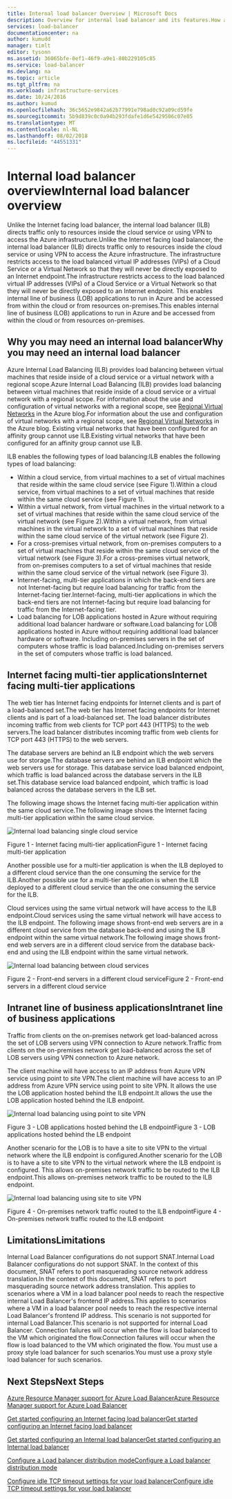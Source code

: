 ```yaml
---
title: Internal load balancer Overview | Microsoft Docs
description: Overview for internal load balancer and its features.How a load balancer works for Azure and possible scenarios to configure internal endpoints
services: load-balancer
documentationcenter: na
author: kumudd
manager: timlt
editor: tysonn
ms.assetid: 36065bfe-0ef1-46f9-a9e1-80b229105c85
ms.service: load-balancer
ms.devlang: na
ms.topic: article
ms.tgt_pltfrm: na
ms.workload: infrastructure-services
ms.date: 10/24/2016
ms.author: kumud
ms.openlocfilehash: 36c5652e9842a62b77991e798ad0c92a09cd59fe
ms.sourcegitcommit: 5b9d839c0c0a94b293fdafe1d6e5429506c07e05
ms.translationtype: MT
ms.contentlocale: nl-NL
ms.lasthandoff: 08/02/2018
ms.locfileid: "44551331"
---
```

# <a name="internal-load-balancer-overview"></a><span data-ttu-id="bbbed-103">Internal load balancer overview</span><span class="sxs-lookup"><span data-stu-id="bbbed-103">Internal load balancer overview</span></span>

<span data-ttu-id="bbbed-104">Unlike the Internet facing load balancer, the internal load balancer (ILB) directs traffic only to resources inside the cloud service or using VPN to access the Azure infrastructure.</span><span class="sxs-lookup"><span data-stu-id="bbbed-104">Unlike the Internet facing load balancer, the internal load balancer (ILB) directs traffic only to resources inside the cloud service or using VPN to access the Azure infrastructure.</span></span> <span data-ttu-id="bbbed-105">The infrastructure restricts access to the load balanced virtual IP addresses (VIPs) of a Cloud Service or a Virtual Network so that they will never be directly exposed to an Internet endpoint.</span><span class="sxs-lookup"><span data-stu-id="bbbed-105">The infrastructure restricts access to the load balanced virtual IP addresses (VIPs) of a Cloud Service or a Virtual Network so that they will never be directly exposed to an Internet endpoint.</span></span> <span data-ttu-id="bbbed-106">This enables internal line of business (LOB) applications to run in Azure and be accessed from within the cloud or from resources on-premises.</span><span class="sxs-lookup"><span data-stu-id="bbbed-106">This enables internal line of business (LOB) applications to run in Azure and be accessed from within the cloud or from resources on-premises.</span></span>

## <a name="why-you-may-need-an-internal-load-balancer"></a><span data-ttu-id="bbbed-107">Why you may need an internal load balancer</span><span class="sxs-lookup"><span data-stu-id="bbbed-107">Why you may need an internal load balancer</span></span>

<span data-ttu-id="bbbed-108">Azure Internal Load Balancing (ILB) provides load balancing between virtual machines that reside inside of a cloud service or a virtual network with a regional scope.</span><span class="sxs-lookup"><span data-stu-id="bbbed-108">Azure Internal Load Balancing (ILB) provides load balancing between virtual machines that reside inside of a cloud service or a virtual network with a regional scope.</span></span> <span data-ttu-id="bbbed-109">For information about the use and configuration of virtual networks with a regional scope, see [Regional Virtual Networks](https://azure.microsoft.com/blog/2014/05/14/regional-virtual-networks/) in the Azure blog.</span><span class="sxs-lookup"><span data-stu-id="bbbed-109">For information about the use and configuration of virtual networks with a regional scope, see [Regional Virtual Networks](https://azure.microsoft.com/blog/2014/05/14/regional-virtual-networks/) in the Azure blog.</span></span> <span data-ttu-id="bbbed-110">Existing virtual networks that have been configured for an affinity group cannot use ILB.</span><span class="sxs-lookup"><span data-stu-id="bbbed-110">Existing virtual networks that have been configured for an affinity group cannot use ILB.</span></span>

<span data-ttu-id="bbbed-111">ILB enables the following types of load balancing:</span><span class="sxs-lookup"><span data-stu-id="bbbed-111">ILB enables the following types of load balancing:</span></span>

* <span data-ttu-id="bbbed-112">Within a cloud service, from virtual machines to a set of virtual machines that reside within the same cloud service (see Figure 1).</span><span class="sxs-lookup"><span data-stu-id="bbbed-112">Within a cloud service, from virtual machines to a set of virtual machines that reside within the same cloud service (see Figure 1).</span></span>
* <span data-ttu-id="bbbed-113">Within a virtual network, from virtual machines in the virtual network to a set of virtual machines that reside within the same cloud service of the virtual network (see Figure 2).</span><span class="sxs-lookup"><span data-stu-id="bbbed-113">Within a virtual network, from virtual machines in the virtual network to a set of virtual machines that reside within the same cloud service of the virtual network (see Figure 2).</span></span>
* <span data-ttu-id="bbbed-114">For a cross-premises virtual network, from on-premises computers to a set of virtual machines that reside within the same cloud service of the virtual network (see Figure 3).</span><span class="sxs-lookup"><span data-stu-id="bbbed-114">For a cross-premises virtual network, from on-premises computers to a set of virtual machines that reside within the same cloud service of the virtual network (see Figure 3).</span></span>
* <span data-ttu-id="bbbed-115">Internet-facing, multi-tier applications in which the back-end tiers are not Internet-facing but require load balancing for traffic from the Internet-facing tier.</span><span class="sxs-lookup"><span data-stu-id="bbbed-115">Internet-facing, multi-tier applications in which the back-end tiers are not Internet-facing but require load balancing for traffic from the Internet-facing tier.</span></span>
* <span data-ttu-id="bbbed-116">Load balancing for LOB applications hosted in Azure without requiring additional load balancer hardware or software.</span><span class="sxs-lookup"><span data-stu-id="bbbed-116">Load balancing for LOB applications hosted in Azure without requiring additional load balancer hardware or software.</span></span> <span data-ttu-id="bbbed-117">Including on-premises servers in the set of computers whose traffic is load balanced.</span><span class="sxs-lookup"><span data-stu-id="bbbed-117">Including on-premises servers in the set of computers whose traffic is load balanced.</span></span>

## <a name="internet-facing-multi-tier-applications"></a><span data-ttu-id="bbbed-118">Internet facing multi-tier applications</span><span class="sxs-lookup"><span data-stu-id="bbbed-118">Internet facing multi-tier applications</span></span>

<span data-ttu-id="bbbed-119">The web tier has Internet facing endpoints for Internet clients and is part of a load-balanced set.</span><span class="sxs-lookup"><span data-stu-id="bbbed-119">The web tier has Internet facing endpoints for Internet clients and is part of a load-balanced set.</span></span> <span data-ttu-id="bbbed-120">The load balancer  distributes incoming traffic from web clients for TCP port 443 (HTTPS) to the web servers.</span><span class="sxs-lookup"><span data-stu-id="bbbed-120">The load balancer  distributes incoming traffic from web clients for TCP port 443 (HTTPS) to the web servers.</span></span>

<span data-ttu-id="bbbed-121">The database servers are behind an ILB endpoint which the web servers use for storage.</span><span class="sxs-lookup"><span data-stu-id="bbbed-121">The database servers are behind an ILB endpoint which the web servers use for storage.</span></span> <span data-ttu-id="bbbed-122">This database service load balanced endpoint, which traffic is load balanced across the database servers in the ILB set.</span><span class="sxs-lookup"><span data-stu-id="bbbed-122">This database service load balanced endpoint, which traffic is load balanced across the database servers in the ILB set.</span></span>

<span data-ttu-id="bbbed-123">The following image shows the Internet facing multi-tier application within the same cloud service.</span><span class="sxs-lookup"><span data-stu-id="bbbed-123">The following image shows the Internet facing multi-tier application within the same cloud service.</span></span>

![Internal load balancing single cloud service](https://docstestmedia1.blob.core.windows.net/azure-media/articles/load-balancer/media/load-balancer-internal-overview/IC736321.png)

<span data-ttu-id="bbbed-125">Figure 1 - Internet facing multi-tier application</span><span class="sxs-lookup"><span data-stu-id="bbbed-125">Figure 1 - Internet facing multi-tier application</span></span>

<span data-ttu-id="bbbed-126">Another possible use for a multi-tier application is when the ILB deployed to a different cloud service than the one consuming the service for the ILB.</span><span class="sxs-lookup"><span data-stu-id="bbbed-126">Another possible use for a multi-tier application is when the ILB deployed to a different cloud service than the one consuming the service for the ILB.</span></span>

<span data-ttu-id="bbbed-127">Cloud services using the same virtual network will have access to the ILB endpoint.</span><span class="sxs-lookup"><span data-stu-id="bbbed-127">Cloud services using the same virtual network will have access to the ILB endpoint.</span></span> <span data-ttu-id="bbbed-128">The following image shows front-end web servers are in a different cloud service from the database back-end and using the ILB endpoint within the same virtual network.</span><span class="sxs-lookup"><span data-stu-id="bbbed-128">The following image shows front-end web servers are in a different cloud service from the database back-end and using the ILB endpoint within the same virtual network.</span></span>

![Internal load balancing between cloud services](https://docstestmedia1.blob.core.windows.net/azure-media/articles/load-balancer/media/load-balancer-internal-overview/IC744147.png)

<span data-ttu-id="bbbed-130">Figure 2 - Front-end servers in a different cloud service</span><span class="sxs-lookup"><span data-stu-id="bbbed-130">Figure 2 - Front-end servers in a different cloud service</span></span>

## <a name="intranet-line-of-business-applications"></a><span data-ttu-id="bbbed-131">Intranet line of business applications</span><span class="sxs-lookup"><span data-stu-id="bbbed-131">Intranet line of business applications</span></span>

<span data-ttu-id="bbbed-132">Traffic from clients on the on-premises network get load-balanced across the set of LOB servers using VPN connection to Azure network.</span><span class="sxs-lookup"><span data-stu-id="bbbed-132">Traffic from clients on the on-premises network get load-balanced across the set of LOB servers using VPN connection to Azure network.</span></span>

<span data-ttu-id="bbbed-133">The client machine will have access to an IP address from Azure VPN service using point to site VPN.</span><span class="sxs-lookup"><span data-stu-id="bbbed-133">The client machine will have access to an IP address from Azure VPN service using point to site VPN.</span></span> <span data-ttu-id="bbbed-134">It allows the use the LOB application hosted behind the ILB endpoint.</span><span class="sxs-lookup"><span data-stu-id="bbbed-134">It allows the use the LOB application hosted behind the ILB endpoint.</span></span>

![Internal load balancing using point to site VPN](https://docstestmedia1.blob.core.windows.net/azure-media/articles/load-balancer/media/load-balancer-internal-overview/IC744148.png)

<span data-ttu-id="bbbed-136">Figure 3 - LOB applications hosted behind the LB endpoint</span><span class="sxs-lookup"><span data-stu-id="bbbed-136">Figure 3 - LOB applications hosted behind the LB endpoint</span></span>

<span data-ttu-id="bbbed-137">Another scenario for the LOB is to have a site to site VPN to the virtual network where the ILB endpoint is configured.</span><span class="sxs-lookup"><span data-stu-id="bbbed-137">Another scenario for the LOB is to have a site to site VPN to the virtual network where the ILB endpoint is configured.</span></span> <span data-ttu-id="bbbed-138">This allows on-premises network traffic to be routed to the ILB endpoint.</span><span class="sxs-lookup"><span data-stu-id="bbbed-138">This allows on-premises network traffic to be routed to the ILB endpoint.</span></span>

![Internal load balancing using site to site VPN](https://docstestmedia1.blob.core.windows.net/azure-media/articles/load-balancer/media/load-balancer-internal-overview/IC744150.png)

<span data-ttu-id="bbbed-140">Figure 4 - On-premises network traffic routed to the ILB endpoint</span><span class="sxs-lookup"><span data-stu-id="bbbed-140">Figure 4 - On-premises network traffic routed to the ILB endpoint</span></span>

## <a name="limitations"></a><span data-ttu-id="bbbed-141">Limitations</span><span class="sxs-lookup"><span data-stu-id="bbbed-141">Limitations</span></span>

<span data-ttu-id="bbbed-142">Internal Load Balancer configurations do not support SNAT.</span><span class="sxs-lookup"><span data-stu-id="bbbed-142">Internal Load Balancer configurations do not support SNAT.</span></span> <span data-ttu-id="bbbed-143">In the context of this document, SNAT refers to port masquerading source  network address translation.</span><span class="sxs-lookup"><span data-stu-id="bbbed-143">In the context of this document, SNAT refers to port masquerading source  network address translation.</span></span>  <span data-ttu-id="bbbed-144">This applies to scenarios where a VM in a load balancer pool needs to reach the respective internal Load Balancer's frontend IP address.</span><span class="sxs-lookup"><span data-stu-id="bbbed-144">This applies to scenarios where a VM in a load balancer pool needs to reach the respective internal Load Balancer's frontend IP address.</span></span> <span data-ttu-id="bbbed-145">This scenario is not supported for internal Load Balancer.</span><span class="sxs-lookup"><span data-stu-id="bbbed-145">This scenario is not supported for internal Load Balancer.</span></span> <span data-ttu-id="bbbed-146">Connection failures will occur when the flow is load balanced to the VM which originated the flow.</span><span class="sxs-lookup"><span data-stu-id="bbbed-146">Connection failures will occur when the flow is load balanced to the VM which originated the flow.</span></span> <span data-ttu-id="bbbed-147">You must use a proxy style load balancer for such scenarios.</span><span class="sxs-lookup"><span data-stu-id="bbbed-147">You must use a proxy style load balancer for such scenarios.</span></span>

## <a name="next-steps"></a><span data-ttu-id="bbbed-148">Next Steps</span><span class="sxs-lookup"><span data-stu-id="bbbed-148">Next Steps</span></span>

[<span data-ttu-id="bbbed-149">Azure Resource Manager support for Azure Load Balancer</span><span class="sxs-lookup"><span data-stu-id="bbbed-149">Azure Resource Manager support for Azure Load Balancer</span></span>](load-balancer-arm.md)

[<span data-ttu-id="bbbed-150">Get started configuring an Internet facing load balancer</span><span class="sxs-lookup"><span data-stu-id="bbbed-150">Get started configuring an Internet facing load balancer</span></span>](load-balancer-get-started-internet-arm-ps.md)

[<span data-ttu-id="bbbed-151">Get started configuring an Internal load balancer</span><span class="sxs-lookup"><span data-stu-id="bbbed-151">Get started configuring an Internal load balancer</span></span>](load-balancer-get-started-ilb-arm-ps.md)

[<span data-ttu-id="bbbed-152">Configure a Load balancer distribution mode</span><span class="sxs-lookup"><span data-stu-id="bbbed-152">Configure a Load balancer distribution mode</span></span>](load-balancer-distribution-mode.md)

[<span data-ttu-id="bbbed-153">Configure idle TCP timeout settings for your load balancer</span><span class="sxs-lookup"><span data-stu-id="bbbed-153">Configure idle TCP timeout settings for your load balancer</span></span>](load-balancer-tcp-idle-timeout.md)





